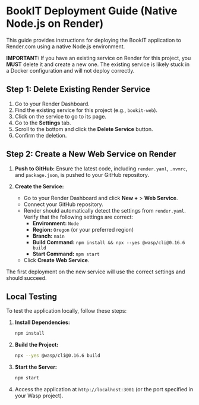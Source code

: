 # BookIT Deployment Guide (Native Node.js on Render)

This guide provides instructions for deploying the BookIT application to Render.com using a native Node.js environment.

**IMPORTANT:** If you have an existing service on Render for this project, you **MUST** delete it and create a new one. The existing service is likely stuck in a Docker configuration and will not deploy correctly.

## Step 1: Delete Existing Render Service

1.  Go to your Render Dashboard.
2.  Find the existing service for this project (e.g., `bookit-web`).
3.  Click on the service to go to its page.
4.  Go to the **Settings** tab.
5.  Scroll to the bottom and click the **Delete Service** button.
6.  Confirm the deletion.

## Step 2: Create a New Web Service on Render

1.  **Push to GitHub:** Ensure the latest code, including `render.yaml`, `.nvmrc`, and `package.json`, is pushed to your GitHub repository.

2.  **Create the Service:**
    *   Go to your Render Dashboard and click **New +** > **Web Service**.
    *   Connect your GitHub repository.
    *   Render should automatically detect the settings from `render.yaml`. Verify that the following settings are correct:
        *   **Environment:** `Node`
        *   **Region:** `Oregon` (or your preferred region)
        *   **Branch:** `main`
        *   **Build Command:** `npm install && npx --yes @wasp/cli@0.16.6 build`
        *   **Start Command:** `npm start`
    *   Click **Create Web Service**.

The first deployment on the new service will use the correct settings and should succeed.

## Local Testing

To test the application locally, follow these steps:

1.  **Install Dependencies:**
    ```bash
    npm install
    ```

2.  **Build the Project:**
    ```bash
    npx --yes @wasp/cli@0.16.6 build
    ```

3.  **Start the Server:**
    ```bash
    npm start
    ```

4.  Access the application at `http://localhost:3001` (or the port specified in your Wasp project).